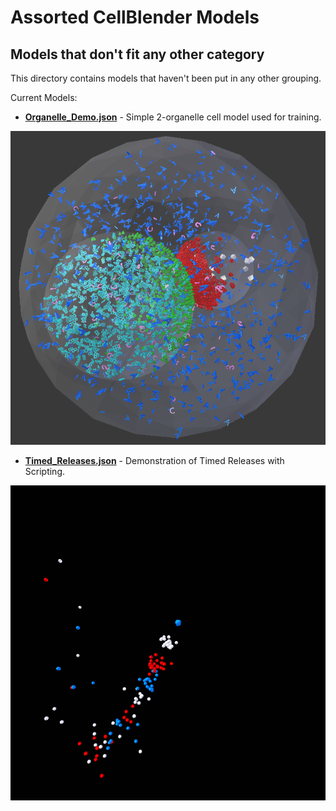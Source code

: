 # Assorted CellBlender Models
## Models that don't fit any other category

This directory contains models that haven't been put in any other grouping.

Current Models:

* **[Organelle_Demo.json](Organelle_Demo.json)**  - Simple 2-organelle cell model used for training.

![Organelle Demo](Organelle_Demo.png?raw=true "Organelle Demo")


* **[Timed_Releases.json](Timed_Releases.json)**  - Demonstration of Timed Releases with Scripting.

![Timed Releases](Timed_Releases.gif?raw=true "Timed Releases")

